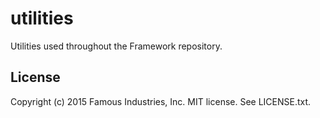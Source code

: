 # utilities

Utilities used throughout the Framework repository.

## License

Copyright (c) 2015 Famous Industries, Inc. MIT license. See LICENSE.txt.
